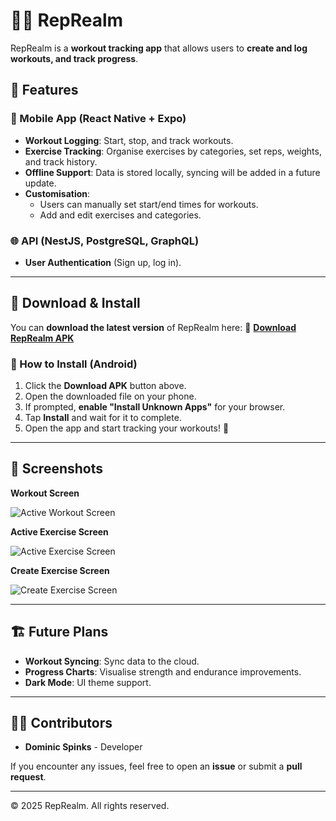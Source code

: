 # 🏋️‍♂️ RepRealm

RepRealm is a **workout tracking app** that allows users to **create and log workouts, and track progress**.

## 📌 Features

### **📱 Mobile App (React Native + Expo)**
- **Workout Logging**: Start, stop, and track workouts.
- **Exercise Tracking**: Organise exercises by categories, set reps, weights, and track history.
- **Offline Support**: Data is stored locally, syncing will be added in a future update.
- **Customisation**:
  - Users can manually set start/end times for workouts.
  - Add and edit exercises and categories.

### **🌐 API (NestJS, PostgreSQL, GraphQL)**
- **User Authentication** (Sign up, log in).

---

## 🚀 Download & Install

You can **download the latest version** of RepRealm here:
🔗 **[Download RepRealm APK](https://expo.dev/accounts/dominicsp/projects/RepRealm/builds/39db731d-6c12-40aa-b595-48a7f8cc48e2)**

### **📱 How to Install (Android)**
1. Click the **Download APK** button above.
2. Open the downloaded file on your phone.
3. If prompted, **enable "Install Unknown Apps"** for your browser.
4. Tap **Install** and wait for it to complete.
5. Open the app and start tracking your workouts! 🎉

---

## 📱 Screenshots

**Workout Screen**

![Active Workout Screen](./screenshots/screenshot-workout-log.png)


**Active Exercise Screen**

![Active Exercise Screen](./screenshots/screenshot-workout-log-exercise.png)


**Create Exercise Screen**

![Create Exercise Screen](./screenshots/screenshot-create-exercise.png)

---

## 🏗️ Future Plans
- **Workout Syncing**: Sync data to the cloud.
- **Progress Charts**: Visualise strength and endurance improvements.
- **Dark Mode**: UI theme support.

---

## 👨‍💻 Contributors
- **Dominic Spinks** - Developer

If you encounter any issues, feel free to open an **issue** or submit a **pull request**.

---
© 2025 RepRealm. All rights reserved.